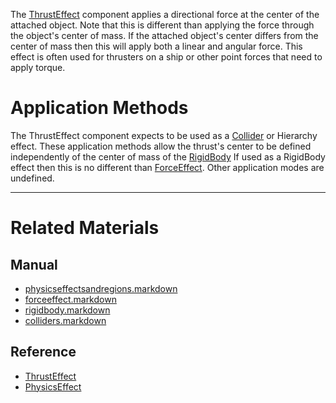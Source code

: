 The [ThrustEffect](https://github.com/ZilchEngine/ZilchDocs/blob/master/code_reference/class_reference/thrusteffect.markdown) component applies a directional force at the center of the attached object. Note that this is different than applying the force through the object's center of mass. If the attached object's center differs from the center of mass then this will apply both a linear and angular force. This effect is often used for thrusters on a ship or other point forces that need to apply torque.

 #  Application Methods
The ThrustEffect component expects to be used as a [Collider](https://github.com/ZilchEngine/ZilchDocs/blob/master/zilch_editor_documentation/zeromanual/physics/physicseffectsandregions/colliders.markdown) or Hierarchy effect. These application methods allow the thrust's center to be defined independently of the center of mass of the [RigidBody](https://github.com/ZilchEngine/ZilchDocs/blob/master/zilch_editor_documentation/zeromanual/physics/physicseffectsandregions/rigidbody.markdown) If used as a RigidBody effect then this is no different than [ForceEffect](https://github.com/ZilchEngine/ZilchDocs/blob/master/zilch_editor_documentation/zeromanual/physics/physicseffectsandregions/forceeffect.markdown). Other application modes are undefined.

---
 #  Related Materials
 ##  Manual
- [physicseffectsandregions.markdown](https://github.com/ZilchEngine/ZilchDocs/blob/master/zilch_editor_documentation/zeromanual/physics/physicseffectsandregions.markdown)
- [forceeffect.markdown](https://github.com/ZilchEngine/ZilchDocs/blob/master/zilch_editor_documentation/zeromanual/physics/physicseffectsandregions/forceeffect.markdown)
- [rigidbody.markdown](https://github.com/ZilchEngine/ZilchDocs/blob/master/zilch_editor_documentation/zeromanual/physics/physicseffectsandregions/rigidbody.markdown)
- [colliders.markdown](https://github.com/ZilchEngine/ZilchDocs/blob/master/zilch_editor_documentation/zeromanual/physics/physicseffectsandregions/colliders.markdown)

 ##  Reference
- [ThrustEffect](https://github.com/ZilchEngine/ZilchDocs/blob/master/code_reference/class_reference/thrusteffect.markdown)
- [PhysicsEffect](https://github.com/ZilchEngine/ZilchDocs/blob/master/code_reference/class_reference/physicseffect.markdown) 

 